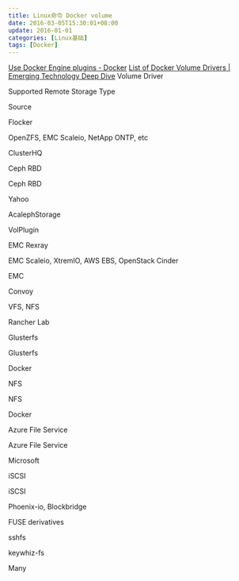 ```yaml
---
title: Linux命令 Docker volume
date: 2016-03-05T15:30:01+08:00
update: 2016-01-01
categories: [Linux基础]
tags: [Docker]
---
```

[Use Docker Engine plugins - Docker](https://docs.docker.com/engine/extend/legacy_plugins/)
[List of Docker Volume Drivers | Emerging Technology Deep Dive](https://huaminchen.wordpress.com/2015/10/22/list-of-docker-volume-drives/)
Volume Driver


Supported Remote Storage Type


Source

Flocker


OpenZFS, EMC Scaleio, NetApp ONTP, etc


ClusterHQ

Ceph RBD


Ceph RBD


Yahoo

AcalephStorage

VolPlugin

EMC Rexray


EMC Scaleio, XtremIO, AWS EBS, OpenStack Cinder


EMC

Convoy


VFS, NFS


Rancher Lab

Glusterfs


Glusterfs


Docker

NFS


NFS


Docker

Azure File Service


Azure File Service


Microsoft

iSCSI


iSCSI


Phoenix-io, Blockbridge

FUSE derivatives


sshfs

keywhiz-fs


Many
